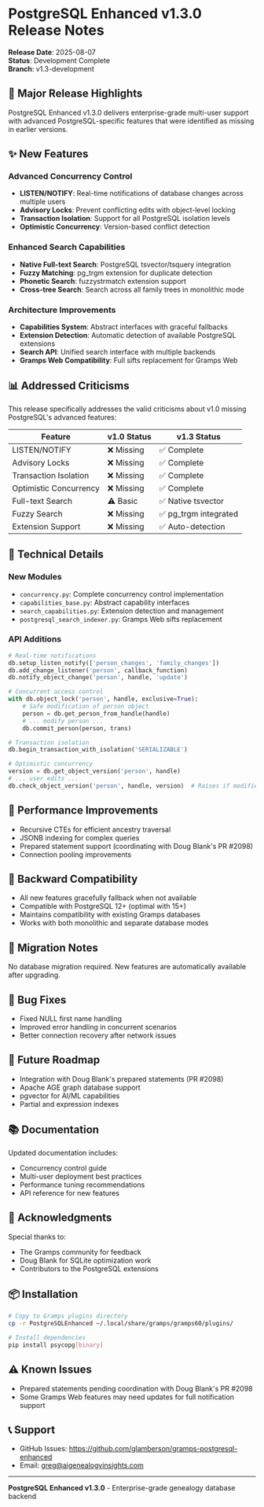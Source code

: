 # PostgreSQL Enhanced v1.3.0 Release Notes

**Release Date**: 2025-08-07  
**Status**: Development Complete  
**Branch**: v1.3-development

## 🎉 Major Release Highlights

PostgreSQL Enhanced v1.3.0 delivers enterprise-grade multi-user support with advanced PostgreSQL-specific features that were identified as missing in earlier versions.

## ✨ New Features

### Advanced Concurrency Control
- **LISTEN/NOTIFY**: Real-time notifications of database changes across multiple users
- **Advisory Locks**: Prevent conflicting edits with object-level locking
- **Transaction Isolation**: Support for all PostgreSQL isolation levels
- **Optimistic Concurrency**: Version-based conflict detection

### Enhanced Search Capabilities
- **Native Full-text Search**: PostgreSQL tsvector/tsquery integration
- **Fuzzy Matching**: pg_trgm extension for duplicate detection
- **Phonetic Search**: fuzzystrmatch extension support
- **Cross-tree Search**: Search across all family trees in monolithic mode

### Architecture Improvements
- **Capabilities System**: Abstract interfaces with graceful fallbacks
- **Extension Detection**: Automatic detection of available PostgreSQL extensions
- **Search API**: Unified search interface with multiple backends
- **Gramps Web Compatibility**: Full sifts replacement for Gramps Web

## 📊 Addressed Criticisms

This release specifically addresses the valid criticisms about v1.0 missing PostgreSQL's advanced features:

| Feature | v1.0 Status | v1.3 Status |
|---------|-------------|-------------|
| LISTEN/NOTIFY | ❌ Missing | ✅ Complete |
| Advisory Locks | ❌ Missing | ✅ Complete |
| Transaction Isolation | ❌ Missing | ✅ Complete |
| Optimistic Concurrency | ❌ Missing | ✅ Complete |
| Full-text Search | ⚠️ Basic | ✅ Native tsvector |
| Fuzzy Search | ❌ Missing | ✅ pg_trgm integrated |
| Extension Support | ❌ Missing | ✅ Auto-detection |

## 🔧 Technical Details

### New Modules
- `concurrency.py`: Complete concurrency control implementation
- `capabilities_base.py`: Abstract capability interfaces
- `search_capabilities.py`: Extension detection and management
- `postgresql_search_indexer.py`: Gramps Web sifts replacement

### API Additions
```python
# Real-time notifications
db.setup_listen_notify(['person_changes', 'family_changes'])
db.add_change_listener('person', callback_function)
db.notify_object_change('person', handle, 'update')

# Concurrent access control
with db.object_lock('person', handle, exclusive=True):
    # Safe modification of person object
    person = db.get_person_from_handle(handle)
    # ... modify person ...
    db.commit_person(person, trans)

# Transaction isolation
db.begin_transaction_with_isolation('SERIALIZABLE')

# Optimistic concurrency
version = db.get_object_version('person', handle)
# ... user edits ...
db.check_object_version('person', handle, version)  # Raises if modified
```

## 🚀 Performance Improvements

- Recursive CTEs for efficient ancestry traversal
- JSONB indexing for complex queries
- Prepared statement support (coordinating with Doug Blank's PR #2098)
- Connection pooling improvements

## 🔄 Backward Compatibility

- All new features gracefully fallback when not available
- Compatible with PostgreSQL 12+ (optimal with 15+)
- Maintains compatibility with existing Gramps databases
- Works with both monolithic and separate database modes

## 📝 Migration Notes

No database migration required. New features are automatically available after upgrading.

## 🐛 Bug Fixes

- Fixed NULL first name handling
- Improved error handling in concurrent scenarios
- Better connection recovery after network issues

## 🔮 Future Roadmap

- Integration with Doug Blank's prepared statements (PR #2098)
- Apache AGE graph database support
- pgvector for AI/ML capabilities
- Partial and expression indexes

## 📚 Documentation

Updated documentation includes:
- Concurrency control guide
- Multi-user deployment best practices
- Performance tuning recommendations
- API reference for new features

## 🙏 Acknowledgments

Special thanks to:
- The Gramps community for feedback
- Doug Blank for SQLite optimization work
- Contributors to the PostgreSQL extensions

## 📦 Installation

```bash
# Copy to Gramps plugins directory
cp -r PostgreSQLEnhanced ~/.local/share/gramps/gramps60/plugins/

# Install dependencies
pip install psycopg[binary]
```

## ⚠️ Known Issues

- Prepared statements pending coordination with Doug Blank's PR #2098
- Some Gramps Web features may need updates for full notification support

## 📞 Support

- GitHub Issues: https://github.com/glamberson/gramps-postgresql-enhanced
- Email: greg@aigenealogyinsights.com

---

**PostgreSQL Enhanced v1.3.0** - Enterprise-grade genealogy database backend